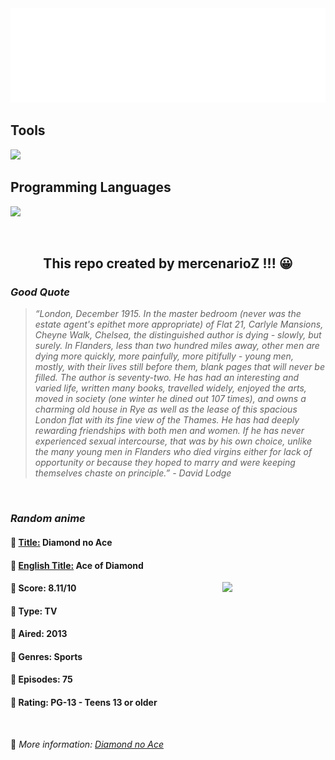 
<img src="svg/nai.svg" />

<p>
  <h2>Tools</h2>
  <a href="https://skillicons.dev">
    <img src="https://skillicons.dev/icons?i=git,bash,vim,ubuntu,tensorflow,pytorch,docker,raspberrypi" />
  </a>

  <br />

  <h2>Programming Languages</h2>

  <a href="https://skillicons.dev">
    <img src="https://skillicons.dev/icons?i=python,c,cpp" />
  </a>
</p>

<br />

<h2 align="center">This repo created by mercenarioZ !!! 😀</h2>
<h3><i>Good Quote</i></h3>

<blockquote>
<i>
“London, December 1915. In the master bedroom (never was the estate agent's epithet more appropriate) of Flat 21, Carlyle Mansions, Cheyne Walk, Chelsea, the distinguished author is dying - slowly, but surely. In Flanders, less than two hundred miles away, other men are dying more quickly, more painfully, more pitifully - young men, mostly, with their lives still before them, blank pages that will never be filled. The author is seventy-two. He has had an interesting and varied life, written many books, travelled widely, enjoyed the arts, moved in society (one winter he dined out 107 times), and owns a charming old house in Rye as well as the lease of this spacious London flat with its fine view of the Thames. He has had deeply rewarding friendships with both men and women. If he has never experienced sexual intercourse, that was by his own choice, unlike the many young men in Flanders who died virgins either for lack of opportunity or because they hoped to marry and were keeping themselves chaste on principle.” - David Lodge
</i>
</blockquote>

<br />

<h3><i>Random anime</i></h3>

<h4>
  <strong>🥭 <u>Title:</u></strong> Diamond no Ace
</h4>

<h4>🌿 <u>English Title:</u> Ace of Diamond</h4>

<img align="right" width="165" src=https://cdn.myanimelist.net/images/anime/5/54235.jpg />

<h4>🌱 Score: 8.11/10</h4>

<h4>🌲 Type: TV</h4>

<h4>🌴 Aired: 2013</h4>

<h4>🌵 Genres: Sports</h4>

<h4>🥑 Episodes: 75</h4>

<h4>🍏 Rating: PG-13 - Teens 13 or older</h4>

<br />

🍂 *More information: [Diamond no Ace](https://myanimelist.net/anime/18689/Diamond_no_Ace)*
    